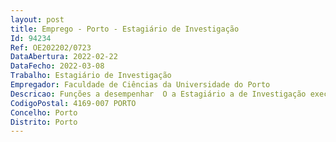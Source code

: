 ```yaml
--- 
layout: post
title: Emprego - Porto - Estagiário de Investigação
Id: 94234
Ref: OE202202/0723
DataAbertura: 2022-02-22
DataFecho: 2022-03-08
Trabalho: Estagiário de Investigação
Empregador: Faculdade de Ciências da Universidade do Porto
Descricao: Funções a desempenhar  O a Estagiário a de Investigação executa, sob orientação de um investigador ou professor do ensino superior, tarefas correspondentes a uma fase de introdução a atividades de investigação científica e desenvolvimento integradas num projeto científico. É da responsabilidade da pessoa a contratar apoiar a equipa do grupo de investigação do Instituto de Ciências da Terra Polo Porto em todas as tarefas previstas no projeto, especificamente  A) Na organização e catalogação das amostras de rochas, minerais e fósseis existentes na litoteca do Departamento de Geociências, Ambiente e Ordenamento do Território (DGAOT)  B) Na realização de uma base de dados das amostras existentes  C) Na criação de uma plataforma digital das coleções existentes na litoteca.
CodigoPostal: 4169-007 PORTO
Concelho: Porto
Distrito: Porto
--- 
```

